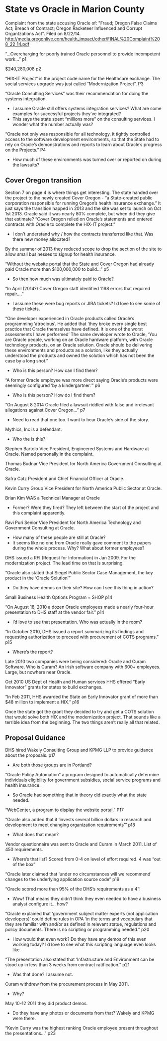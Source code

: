 # State vs Oracle in Marion County
Complaint from the state accusing Oracle of: "Fraud; Oregon False Claims Act; Breach of Contract; Oregon Racketeer Influenced and Corrupt Organtzations Act". Filed on 8/22/14.
http://media.oregonlive.com/health_impact/other/FINAL%20Complaint%208_22_14.pdf

“...Overcharging for poorly trained Oracle personnel to provide incompetent work...” p1

$240,280,008 p2

“HIX-IT Project” is the project code name for the Healthcare exchange. The social services upgrade was just called “Modernization Project”. P3

“Oracle Consulting Services” was their recommendation for doing the systems integration. 
- I assume Oracle still offers systems integration services? What are some examples for successful projects they’ve integrated?
- This says the state spent “millions more” on the consulting services. I wonder what the number actually was?

“Oracle not only was responsible for all technology, it tightly controlled access to the software development environments, so that the State had to rely on Oracle’s demonstrations and reports to learn about Oracle’s progress on the Projects.” P4
- How much of these environments was turned over or reported on during the lawsuits?

## Cover Oregon transition
Section 7 on page 4 is where things get interesting. The state handed over the project to the newly created Cover Oregon - “a State-created public corporation responsible for running Oregon’s health insurance exchange.” It just says the transition happed in 2013 and the site was set to launch on Oct 1st 2013. Oracle said it was nearly 80% complete, but when did they give that estimate? “Cover Oregon relied on Oracle’s statements and entered contracts with Oracle to complete the HIX-IT project.” 
- I don’t understand why / how the contracts transferred like that. Was there new money allocated?

By the summer of 2013 they reduced scope to drop the section of the site to allow small businesses to signup for health insurance. 

“Without the website portal that the State and Cover Oregon had already paid Oracle more than $100,000,000 to build...” p5
- So then how much was ultimately paid to Oracle?

“In April (2014?) Cover Oregon staff identified 1198 errors that required repair....” 
- I assume these were bug reports or JIRA tickets? I’d love to see some of these tickets.

“One developer experienced in Oracle products called Oracle’s programming ‘atrocious’. He added that ‘they broke every single best practice that Oracle themselves have defined. It is one of the worst assessments I have performed’ The same developer wrote to Oracle, ‘You are Oracle people, working on an Oracle hardware platform, with Oracle technology products, on an Oracle solution. Oracle should be delivering these environments and products as a solution, like they actually understood the products and owned the solution which has not been the case by a long shot.”  
- Who is this person? How can I find them?

“A former Oracle employee was more direct saying Oracle’s products were seemingly configured ‘by a kindergartner.’” p6
- Who is this person? How do I find them?

“On August 8 2014 Oracle filed a lawsuit riddled with false and irrelevant allegations against Cover Oregon...” p7 
- Need to read that one too. I want to hear Oracle’s side of the story.

Mythics, Inc is a defendant.
- Who the is this? 

Stephen Bartolo Vice President, Engineered Systems and Hardware at Oracle. Named personally in the complaint. 

Thomas Budnar Vice President for North America Government Consulting at Oracle. 

Safra Catz President and Chief Financial Officer at Oracle. 

Kevin Curry Group Vice President for North America Public Sector at Oracle. 

Brian Kim WAS a Technical Manager at Oracle
- Former? Were they fired? They left between the start of the project and this complaint apparently. 

Ravi Puri Senior Vice President for North America Technology and Government Consulting at Oracle.
- How many of these people are still at Oracle? 
- It seems like no one from Oracle really gave comment to the papers during the whole process. Why? What about former employees?

DHS issued a RFI (Request for Information) in Jan 2009. For the modernization project. The lead time on that is surprising.

“Oracle also stated that Siegel Public Sector Case Management, the key product in the ‘Oracle Solution’” 
- Do they have demos on their site? How can I see this thing in action?

Small Business Health Options Program = SHOP
p14

“On August 18, 2010 a dozen Oracle employees made a nearly four-hour presentation to DHS staff at the vendor fair.” p14
- I’d love to see that presentation. Who was actually in the room?

“In October 2010, DHS issued a report summarizing its findings and requesting authorization to proceed with procurement of COTS programs.” p15
- Where’s the report?

Late 2010 two companies were being considered: Oracle and Curam Software.
Who is Curam? An Irish software company with 600+ employees. Large, but nowhere near Oracle.

Oct 2010 US Dept of Health and Human services HHS offered “Early Innovator” grants for states to build exchanges. 

“In Feb 2011, HHS awarded the State an Early Innovator grant of more than $48 million to implement a HIX.” p16

Once the state got the grant they decided to try and get a COTS solution that would solve both HIX and the modernization project. That sounds like a terrible idea from the beginning. The two things aren’t really all that related. 

## Proposal Guidance
DHS hired Wakely Consulting Group and KPMG LLP to provide guidance about the proposals. p17
- Are both those groups are in Portland?

“Oracle Policy Automation” a program designed to automatically determine individuals eligibility for government subsidies, social service programs and health insurance. 
- So Oracle had something that in theory did exactly what the state needed. 

“WebCenter, a program to display the website portal.” P17

“Oracle also added that it ‘invests several billion dollars in research and development to meet changing organization requirements’” p18
- What does that mean? 

Vendor questionnaire was sent to Oracle and Curam in March 2011. List of 450 requirements. 
- Where’s that list? Scored from 0-4 on level of effort required. 4 was “out of the box”

“Oracle later claimed that ‘under no circumstances will we recommend’ changes to the underlying application source code” p19

“Oracle scored more than 95% of the DHS’s requirements as a 4”! 
- Wow! That means they didn’t think they even needed to have a business analyst configure it... how?

“Oracle explained that ‘government subject matter experts (not application developers)’ could define rules in OPA ‘in the terms and vocabulary that they are familiar with and/or as defined in relevant statue, regulations and policy documents. There is no scripting or programming needed.” p20 
- How would that even work? Do they have any demos of this even working today? I’d love to see what this scripting language even looks like.

“The presentation also stated that ‘Infastructure and Environment can be stood up in less than 3 weeks from contract ratification.” p21
- Was that done? I assume not.

Curam withdrew from the procurement process in May 2011.
- Why?

May 10-12 2011 they did product demos. 
- Do they have any photos or documents from that? Wakely and KPMG were there.

“Kevin Curry was the highest ranking Oracle employee present throughout the presentations...” p23